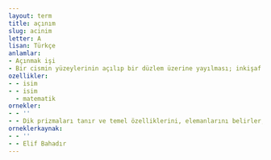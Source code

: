 ```yaml
---
layout: term
title: açınım
slug: acinim
letter: A
lisan: Türkçe
anlamlar:
- Açınmak işi
- Bir cismin yüzeylerinin açılıp bir düzlem üzerine yayılması; inkişaf
ozellikler:
- - isim
- - isim
  - matematik
ornekler:
- - ''
- - Dik prizmaları tanır ve temel özelliklerini, elemanlarını belirler, inşa eder ve açınımını çizer.
orneklerkaynak:
- - ''
- - Elif Bahadır
---
```

